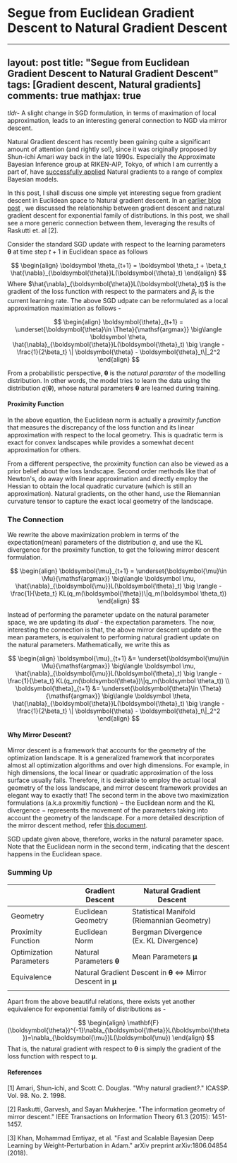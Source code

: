 # Segue from Euclidean Gradient Descent to Natural Gradient Descent

---
layout: post
title: "Segue from Euclidean Gradient Descent to Natural Gradient Descent"
tags: [Gradient descent, Natural gradients]
comments: true
mathjax: true
---

*tldr-* A slight change in SGD formulation, in terms of maximation of local approximation, leads to an interesting general connection to NGD via mirror descent.


Natural Gradient descent has recently been gaining quite a significant amount of attention (and rightly so!), since it was originally proposed by Shun-ichi Amari way back in the late 1990s. Especially the Approximate Bayesian Inference group at RIKEN-AIP, Tokyo, of which I am currently a part of, have [successfully applied](https://emtiyaz.github.io/publications.html) Natural gradients to a range of complex Bayesian models.

In this post, I shall discuss one simple yet interesting segue from gradient descent in Euclidean space to Natural gradient descent. In an [earlier blog post](https://antixk.github.io/blog/nat-grad-exp-fam/) , we discussed the relationship between gradient descent and natural gradient descent for exponential family of distributions. In this post, we shall see a more generic connection between them, leveraging the results of Raskutti et. al [2].

Consider the standard SGD update with respect to the learning parameters $\boldsymbol{\theta}$ at time step $t+1$ in Euclidean space as follows

$$
\begin{align}
\boldsymbol \theta_{t+1} = \boldsymbol \theta_t + \beta_t \hat{\nabla}_{\boldsymbol{\theta}}L(\boldsymbol{\theta}_t)
 \end{align}
$$
Where $\hat{\nabla}_{\boldsymbol{\theta}}L(\boldsymbol{\theta}_t)$ is the gradient of the loss function with respect to the parmaters and $\beta_t$ is the current learning rate. The above SGD udpate can be reformulated as a local approximation maximiation as follows -

$$
\begin{align}
\boldsymbol{\theta}_{t+1} = \underset{\boldsymbol{\theta}\in \Theta}{\mathsf{argmax}} \big\langle \boldsymbol \theta, \hat{\nabla}_{\boldsymbol{\theta}}L(\boldsymbol{\theta}_t) \big \rangle - \frac{1}{2\beta_t}
 \| \boldsymbol{\theta} - \boldsymbol{\theta}_t\|_2^2
 \end{align}
 $$

From a probabilistic perspective, $\boldsymbol \theta$ is the *natural paramter* of the modelling distribution. In other words, the model tries to learn the data using the distribution $q(\boldsymbol{\theta})$, whose natural parameters $\boldsymbol{\theta}$ are learned during training.

#### Proximity Function
In the above equation, the Euclidean norm is actually a *proximity function* that measures the discrepancy of the loss function and its linear approximation with respect to the local geometry. This is quadratic term is exact for convex landscapes while provides a somewhat decent approximation for others. 

From a different perspective, the proximity function can also be viewed as a prior belief about the loss landscape. Second order methods like that of Newton's, do away with linear approximation and  directly employ the Hessian to obtain the local quadratic curvature (which is still an approximation). Natural gradients, on the other hand, use the Riemannian curvature tensor to capture the exact local geometry of the landscape.

### The Connection
We rewrite the above maximization problem in terms of the expectation(mean) parameters of the distribution $q$, and use the KL divergence for the proximity function, to get the following mirror descent formulation.

$$
\begin{align}
\boldsymbol{\mu}_{t+1} = \underset{\boldsymbol{\mu}\in \Mu}{\mathsf{argmax}} \big\langle \boldsymbol \mu, \hat{\nabla}_{\boldsymbol{\mu}}L(\boldsymbol{\theta}_t) \big \rangle - \frac{1}{\beta_t}
 KL(q_m(\boldsymbol{\theta})\|q_m(\boldsymbol \theta_t))
  \end{align}
 $$

Instead of performing the parameter update on the natural parameter space, we are updating its *dual* - the expectation parameters. The now, interesting the connection is that, the above mirror descent update on the mean parameters, is equivalent to performing natural gradient update on the natural parameters. Mathematically, we write this as

$$
\begin{align}
\boldsymbol{\mu}_{t+1} &= \underset{\boldsymbol{\mu}\in \Mu}{\mathsf{argmax}} \big\langle \boldsymbol \mu, \hat{\nabla}_{\boldsymbol{\mu}}L(\boldsymbol{\theta}_t) \big \rangle - \frac{1}{\beta_t}
 KL(q_m(\boldsymbol{\theta})\|q_m(\boldsymbol \theta_t)) \\
\boldsymbol{\theta}_{t+1} &= \underset{\boldsymbol{\theta}\in \Theta}{\mathsf{argmax}} \big\langle \boldsymbol \theta, \hat{\nabla}_{\boldsymbol{\theta}}L(\boldsymbol{\theta}_t) \big \rangle - \frac{1}{2\beta_t}
 \| \boldsymbol{\theta} - \boldsymbol{\theta}_t\|_2^2
 \end{align}
 $$

#### Why Mirror Descent?
Mirror descent is a framework that accounts for the geometry of the optimization landscape. It is a generalized framework that incorporates almost all optimization algorithms and over high dimensions. For example, in high dimensions, the local linear or quadratic approximation of the loss surface usually fails. Therefore, it is desirable to employ the actual local geometry of the loss landscape, and mirror descent framework provides an elegant way to exactly that! The second term in the above two maximization formulations (a.k.a proxmitiy function) $-$ the Euclidean norm and the KL divergence $-$ represents the movement of the parameters taking into account the geometry of the landscape. For a more detailed description of the mirror descent method, refer [this document](http://www.princeton.edu/~yc5/ele538_optimization/lectures/mirror_descent.pdf).


SGD update given above, therefore, works in the natural parameter space. Note that the Euclidean norm in the second term, indicating that the descent happens in the Euclidean space.

### Summing Up

|                                                                                                                                     | Gradient Descent                        | Natural Gradient Descent                   |
| ----------------------------------------------------------------------------------------------------------------------------------- | --------------------------------------- | ------------------------------------------ |
| Geometry                                                                                                                            | Euclidean Geometry                      | Statistical Manifold (Riemannian Geometry) |
| Proximity Function                                                                                                                  | Euclidean Norm                          | Bergman Divergence (Ex. KL Divergence)     |
| Optimization Parameters                                                                                                             | Natural Parameters $\boldsymbol \theta$ | Mean Parameters $\boldsymbol{\mu}$         |
| Equivalence <td colspan=2>Natural Gradient Descent in $\boldsymbol{\theta}$  $\Leftrightarrow$ Mirror Descent in $\boldsymbol{\mu}$ |
|  |

Apart from the above beautiful relations, there exists yet another equivalence for exponential family of distributions as -

$$
\begin{align}
\mathbf{F}(\boldsymbol{\theta})^{-1}\nabla_{\boldsymbol{\theta}}L(\boldsymbol{\theta})=\nabla_{\boldsymbol{\mu}}L(\boldsymbol{\mu})
 \end{align}
$$
That is, the natural gradient with respect to $\boldsymbol{\theta}$ is simply the gradient of the loss function with respect to $\boldsymbol{\mu}$.

#### References
[1] Amari, Shun-ichi, and Scott C. Douglas. "Why natural gradient?." ICASSP. Vol. 98. No. 2. 1998.

[2] Raskutti, Garvesh, and Sayan Mukherjee. "The information geometry of mirror descent." IEEE Transactions on Information Theory 61.3 (2015): 1451-1457.

[3] Khan, Mohammad Emtiyaz, et al. "Fast and Scalable Bayesian Deep Learning by Weight-Perturbation in Adam." arXiv preprint arXiv:1806.04854 (2018).


